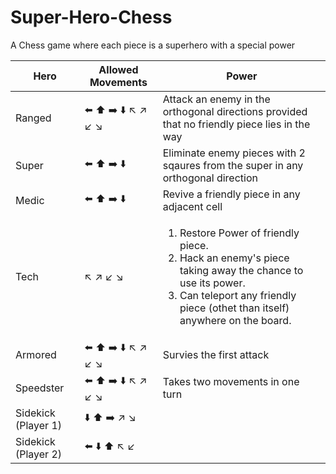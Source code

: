 # Super-Hero-Chess
A Chess game where each piece is a superhero with a special power

| Hero    | Allowed Movements| Power
| ------------- |-------------|-----
| Ranged      |⬅️ ⬆️ ➡️ ⬇️ ↖️ ↗️ ↙️ ↘️| Attack an enemy in the orthogonal directions provided that no friendly piece lies in the way
| Super      |⬅️ ⬆️ ➡️ ⬇️   | Eliminate enemy pieces with 2 sqaures from the super in any orthogonal direction
| Medic |⬅️ ⬆️ ➡️ ⬇️| Revive a friendly piece in any adjacent cell
| Tech |↖️ ↗️ ↙️ ↘️| <ol><li>Restore Power of friendly piece.</li><li>Hack an enemy's piece taking away the chance to use its power.</li><li>Can teleport any friendly piece (othet than itself) anywhere on the board.</li></ol>
|Armored|⬅️ ⬆️ ➡️ ⬇️ ↖️ ↗️ ↙️ ↘️|Survies the first attack
|Speedster|⬅️ ⬆️ ➡️ ⬇️ ↖️ ↗️ ↙️ ↘️|Takes two movements in one turn
|Sidekick (Player 1)|	⬇️ ⬆️ ➡️ ↗️ ↘️
|Sidekick (Player 2)|	⬅️ ⬇️ ⬆️ ↖️ ↙️
